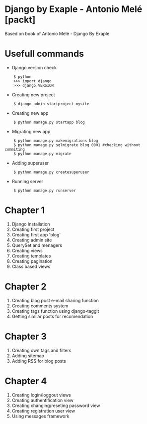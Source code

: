 # Django by Exaple - Antonio Melé [packt]
Based on book of Antonio Melé -  Django By Exaple

# Usefull commands
* Django version check
```
    $ python
    >>> import django
    >>> django.VERSION
```

* Creating new project
```
    $ django-admin startproject mysite
```

* Creating new app
```
    $ python manage.py startapp blog
```

* Migrating new app
```
    $ python manage.py makemigrations blog
    $ python manage.py sqlmigrate blog 0001 #checking without commiting
    $ python manage.py migrate
```

* Adding superuser
```
    $ python manage.py createsuperuser
```

* Running server
```
    $ python manage.py runserver
```

# Chapter 1
1. Django Installation
2. Creating first project
3. Creating first app 'blog'
4. Creating admin site
5. QuerySet and menagers
6. Creating views
7. Creating templates
8. Creating pagination
9. Class based views

# Chapter 2
1. Creating blog post e-mail sharing function
2. Creating comments system
3. Creating tags function using django-taggit
4. Getting similar posts for recomendation

# Chapter 3
1. Creating own tags and filters
2. Adding sitemap
3. Adding RSS for blog posts

# Chapter 4
1. Creating login/loggout views
2. Creating authentification view
3. Creating changing/reseting password view
4. Creating registration user view
5. Using messages framework